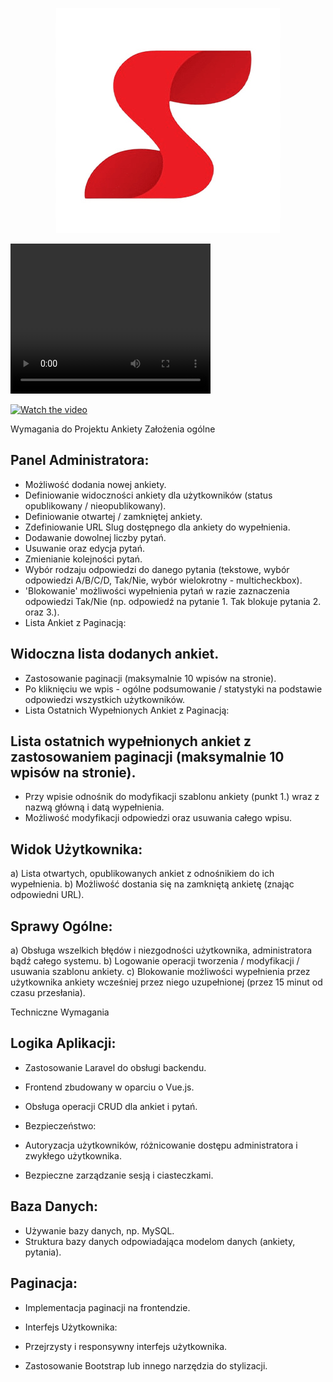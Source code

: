 <p align="center"><img src="logo3.png" alt="survey logo" /></p>

<video width="320" height="240" controls>
  <source src="video.webm" type="video/webm">
  Twoja przeglądarka nie obsługuje odtwarzacza wideo.
</video>

[![Watch the video](https://i.stack.imgur.com/Vp2cE.png)](video.webm)

Wymagania do Projektu Ankiety
Założenia ogólne
## Panel Administratora:

- Możliwość dodania nowej ankiety.
- Definiowanie widoczności ankiety dla użytkowników (status opublikowany / nieopublikowany).
- Definiowanie otwartej / zamkniętej ankiety.
- Zdefiniowanie URL Slug dostępnego dla ankiety do wypełnienia.
- Dodawanie dowolnej liczby pytań.
- Usuwanie oraz edycja pytań.
- Zmienianie kolejności pytań.
- Wybór rodzaju odpowiedzi do danego pytania (tekstowe, wybór odpowiedzi A/B/C/D, Tak/Nie, wybór wielokrotny - multicheckbox).
- 'Blokowanie' możliwości wypełnienia pytań w razie zaznaczenia odpowiedzi Tak/Nie (np. odpowiedź na pytanie 1. Tak blokuje pytania 2. oraz 3.).
- Lista Ankiet z Paginacją:

## Widoczna lista dodanych ankiet.
- Zastosowanie paginacji (maksymalnie 10 wpisów na stronie).
- Po kliknięciu we wpis - ogólne podsumowanie / statystyki na podstawie odpowiedzi wszystkich użytkowników.
- Lista Ostatnich Wypełnionych Ankiet z Paginacją:

## Lista ostatnich wypełnionych ankiet z zastosowaniem paginacji (maksymalnie 10 wpisów na stronie).
- Przy wpisie odnośnik do modyfikacji szablonu ankiety (punkt 1.) wraz z nazwą główną i datą wypełnienia.
- Możliwość modyfikacji odpowiedzi oraz usuwania całego wpisu.
## Widok Użytkownika:
a) Lista otwartych, opublikowanych ankiet z odnośnikiem do ich wypełnienia.
b) Możliwość dostania się na zamkniętą ankietę (znając odpowiedni URL).

## Sprawy Ogólne:
a) Obsługa wszelkich błędów i niezgodności użytkownika, administratora bądź całego systemu.
b) Logowanie operacji tworzenia / modyfikacji / usuwania szablonu ankiety.
c) Blokowanie możliwości wypełnienia przez użytkownika ankiety wcześniej przez niego uzupełnionej (przez 15 minut od czasu przesłania).

Techniczne Wymagania
## Logika Aplikacji:

- Zastosowanie Laravel do obsługi backendu.
- Frontend zbudowany w oparciu o Vue.js.
- Obsługa operacji CRUD dla ankiet i pytań.
- Bezpieczeństwo:

- Autoryzacja użytkowników, różnicowanie dostępu administratora i zwykłego użytkownika.
- Bezpieczne zarządzanie sesją i ciasteczkami.

## Baza Danych:

- Używanie bazy danych, np. MySQL.
- Struktura bazy danych odpowiadająca modelom danych (ankiety, pytania).
## Paginacja:

- Implementacja paginacji na frontendzie.
- Interfejs Użytkownika:

- Przejrzysty i responsywny interfejs użytkownika.
- Zastosowanie Bootstrap lub innego narzędzia do stylizacji.
